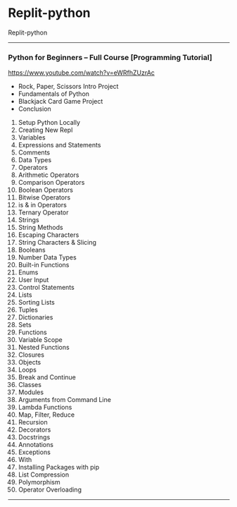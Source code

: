 # Replit-python
Replit-python

-----

### Python for Beginners – Full Course [Programming Tutorial]

https://www.youtube.com/watch?v=eWRfhZUzrAc

- Rock, Paper, Scissors Intro Project
- Fundamentals of Python
- Blackjack Card Game Project
- Conclusion

1) Setup Python Locally
2) Creating New Repl
3) Variables
4) Expressions and Statements 
5) Comments
6) Data Types
7) Operators
8) Arithmetic Operators
9) Comparison Operators
10) Boolean Operators
11) Bitwise Operators
12) is & in Operators
13) Ternary Operator
14) Strings
15) String Methods
16) Escaping Characters
17) String Characters & Slicing
18) Booleans
19) Number Data Types
20) Built-in Functions
21) Enums
22) User Input
23) Control Statements
24) Lists
25) Sorting Lists
26) Tuples
27) Dictionaries
28) Sets
29) Functions
30) Variable Scope
31) Nested Functions 
32) Closures
33) Objects
34) Loops
35) Break and Continue
36) Classes
37) Modules
38) Arguments from Command Line
39) Lambda Functions
40) Map, Filter, Reduce
41) Recursion 
42) Decorators
43) Docstrings
44) Annotations
45) Exceptions 
46) With
47) Installing Packages with pip
48) List Compression
49) Polymorphism
50) Operator Overloading

-----
